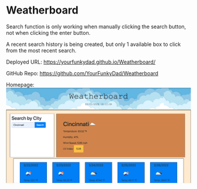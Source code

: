 # Weatherboard

Search function is only working when manually clicking the search button, not when clicking the enter button. 

A recent search history is being created, but only 1 available box to click from the most recent search. 

Deployed URL: https://yourfunkydad.github.io/Weatherboard/

GitHub Repo: https://github.com/YourFunkyDad/Weatherboard

Homepage:
![Screenshot](./assets/images/Weatherboard.png)